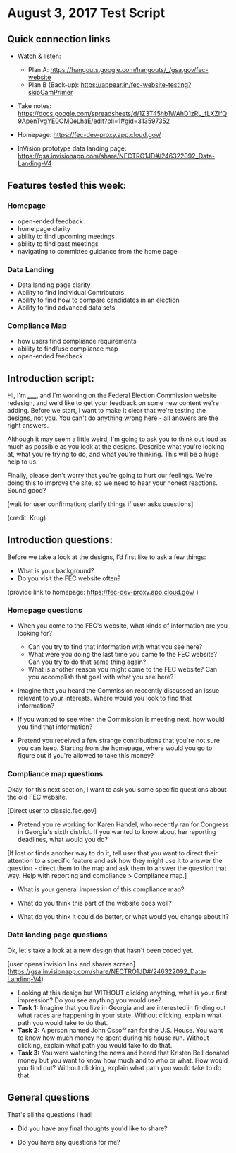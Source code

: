 # August 3, 2017 Test Script

## Quick connection links

- Watch & listen: 
    - Plan A: <https://hangouts.google.com/hangouts/_/gsa.gov/fec-website>
    - Plan B (Back-up): <https://appear.in/fec-website-testing?skipCamPrimer>

- Take notes: <https://docs.google.com/spreadsheets/d/1Z3T45hb1WAhD1zRL_fLXZlfQ9ApenTvgYE0OM0eLhaE/edit?pli=1#gid=313597352>
- Homepage: https://fec-dev-proxy.app.cloud.gov/
- InVision prototype data landing page: https://gsa.invisionapp.com/share/NECTRO1JD#/246322092_Data-Landing-V4

## Features tested this week:

### Homepage
- open-ended feedback
- home page clarity
- ability to find upcoming meetings
- ability to find past meetings
- navigating to committee guidance from the home page

### Data Landing
- Data landing page clarity
- Ability to find Individual Contributors
- Ability to find how to compare candidates in an election
- Ability to find advanced data sets

### Compliance Map
- how users find compliance requirements
- ability to find/use compliance map
- open-ended feedback

## Introduction script: 

Hi, I'm **___**, and I'm working on the Federal Election Commission website redesign, and we'd like to get your feedback on some new content we're adding. Before we start, I want to make it clear that we're testing the designs, not you. You can't do anything wrong here - all answers are the right answers.

Although it may seem a little weird, I'm going to ask you to think out loud as much as possible as you look at the designs. Describe what you're looking at, what you're trying to do, and what you're thinking. This will be a huge help to us.

Finally, please don't worry that you're going to hurt our feelings. We're doing this to improve the site, so we need to hear your honest reactions. Sound good?

[wait for user confirmation; clarify things if user asks questions]

(credit: Krug)

## Introduction questions:

Before we take a look at the designs, I’d first like to ask a few things:

- What is your background?
- Do you visit the FEC website often?

(provide link to homepage: https://fec-dev-proxy.app.cloud.gov/ )

### Homepage questions
- When you come to the FEC's website, what kinds of information are you looking for?
    - Can you try to find that information with what you see here?
    - What were you doing the last time you came to the FEC website? Can you try to do that same thing again?
    - What is another reason you might come to the FEC website? Can you accomplish that goal with what you see here?

- Imagine that you heard the Commission reccently discussed an issue relevant to your interests. Where would you look to find that information?

- If you wanted to see when the Commission is meeting next, how would you find that information? 

- Pretend you received a few strange contributions that you're not sure you can keep. Starting from the homepage, where would you go to figure out if you're allowed to take this money?


### Compliance map questions
Okay, for this next section, I want to ask you some specific questions about the old FEC website. 

[Direct user to classic.fec.gov]

- Pretend you're working for Karen Handel, who recently ran for Congress in Georgia's sixth district.  If you wanted to know about her reporting deadlines, what would you do?

[If lost or finds another way to do it, tell user that you want to direct their attention to a specific feature and ask how they might use it to answer the question - direct them to the map and ask them to answer the question that way.  Help with reporting and compliance > Compliance map.]

- What is your general impression of this compliance map?

- What do you think this part of the website does well?

- What do you think it could do better, or what would you change about it?

### Data landing page questions
Ok, let's take a look at a new design that hasn't been coded yet. 

[user opens invision link and shares screen] (https://gsa.invisionapp.com/share/NECTRO1JD#/246322092_Data-Landing-V4)

- Looking at this design but WITHOUT clicking anything, what is your first impression? Do you see anything you would use?
- **Task 1:** Imagine that you live in Georgia and are interested in finding out what races are happening in your state. Without clicking, explain what path you would take to do that.
- **Task 2:** A person named John Ossoff ran for the U.S. House. You want to know how much money he spent during his house run. Without clicking, explain what path you would take to do that. 
- **Task 3:** You were watching the news and heard that Kristen Bell donated money but you want to know how much and to who or what. How would you find out? Without clicking, explain what path you would take to do that. 

## General questions

That's all the questions I had!

- Did you have any final thoughts you'd like to share?

- Do you have any questions for me?
